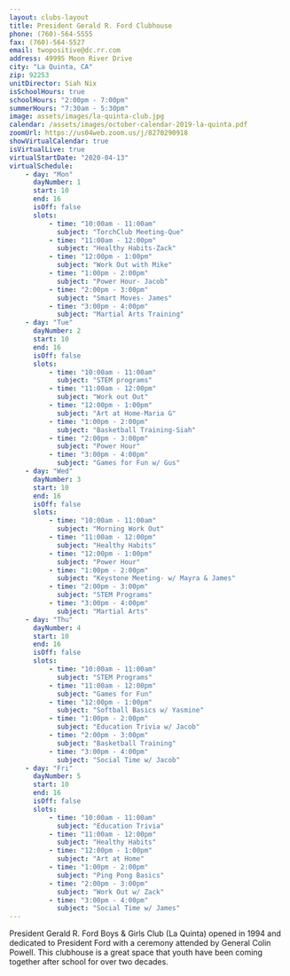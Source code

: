 ```yaml
---
layout: clubs-layout
title: President Gerald R. Ford Clubhouse
phone: (760)-564-5555
fax: (760)-564-5527
email: twopositive@dc.rr.com
address: 49995 Moon River Drive
city: "La Quinta, CA"
zip: 92253
unitDirector: Siah Nix
isSchoolHours: true
schoolHours: "2:00pm - 7:00pm"
summerHours: "7:30am - 5:30pm"
image: assets/images/la-quinta-club.jpg
calendar: /assets/images/october-calendar-2019-la-quinta.pdf
zoomUrl: https://us04web.zoom.us/j/8270290918
showVirtualCalendar: true
isVirtualLive: true
virtualStartDate: "2020-04-13"
virtualSchedule:
    - day: "Mon"
      dayNumber: 1
      start: 10
      end: 16
      isOff: false
      slots:
          - time: "10:00am - 11:00am"
            subject: "TorchClub Meeting-Que"
          - time: "11:00am - 12:00pm"
            subject: "Healthy Habits-Zack"
          - time: "12:00pm - 1:00pm"
            subject: "Work Out with Mike"
          - time: "1:00pm - 2:00pm"
            subject: "Power Hour- Jacob"
          - time: "2:00pm - 3:00pm"
            subject: "Smart Moves- James"
          - time: "3:00pm - 4:00pm"
            subject: "Martial Arts Training"
    - day: "Tue"
      dayNumber: 2
      start: 10
      end: 16
      isOff: false
      slots:
          - time: "10:00am - 11:00am"
            subject: "STEM programs"
          - time: "11:00am - 12:00pm"
            subject: "Work out Out"
          - time: "12:00pm - 1:00pm"
            subject: "Art at Home-Maria G"
          - time: "1:00pm - 2:00pm"
            subject: "Basketball Training-Siah"
          - time: "2:00pm - 3:00pm"
            subject: "Power Hour"
          - time: "3:00pm - 4:00pm"
            subject: "Games for Fun w/ Gus"
    - day: "Wed"
      dayNumber: 3
      start: 10
      end: 16
      isOff: false
      slots:
          - time: "10:00am - 11:00am"
            subject: "Morning Work Out"
          - time: "11:00am - 12:00pm"
            subject: "Healthy Habits"
          - time: "12:00pm - 1:00pm"
            subject: "Power Hour"
          - time: "1:00pm - 2:00pm"
            subject: "Keystone Meeting- w/ Mayra & James"
          - time: "2:00pm - 3:00pm"
            subject: "STEM Programs"
          - time: "3:00pm - 4:00pm"
            subject: "Martial Arts"
    - day: "Thu"
      dayNumber: 4
      start: 10
      end: 16
      isOff: false
      slots:
          - time: "10:00am - 11:00am"
            subject: "STEM Programs"
          - time: "11:00am - 12:00pm"
            subject: "Games for Fun"
          - time: "12:00pm - 1:00pm"
            subject: "Softball Basics w/ Yasmine"
          - time: "1:00pm - 2:00pm"
            subject: "Education Trivia w/ Jacob"
          - time: "2:00pm - 3:00pm"
            subject: "Basketball Training"
          - time: "3:00pm - 4:00pm"
            subject: "Social Time w/ Jacob"
    - day: "Fri"
      dayNumber: 5
      start: 10
      end: 16
      isOff: false
      slots:
          - time: "10:00am - 11:00am"
            subject: "Education Trivia"
          - time: "11:00am - 12:00pm"
            subject: "Healthy Habits"
          - time: "12:00pm - 1:00pm"
            subject: "Art at Home"
          - time: "1:00pm - 2:00pm"
            subject: "Ping Pong Basics"
          - time: "2:00pm - 3:00pm"
            subject: "Work Out w/ Zack"
          - time: "3:00pm - 4:00pm"
            subject: "Social Time w/ James"
---
```


President Gerald R. Ford Boys & Girls Club (La Quinta) opened in 1994 and dedicated to
President Ford with a ceremony attended by General Colin Powell. This clubhouse is a great space that youth have been coming together after school for over two decades.
